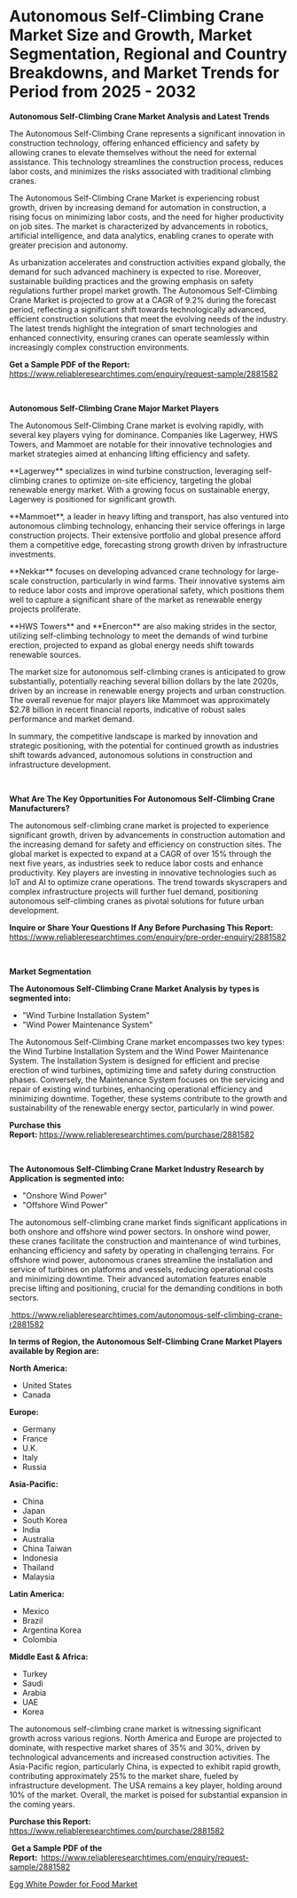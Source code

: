 <p><h1>Autonomous Self-Climbing Crane Market Size and Growth, Market Segmentation, Regional and Country Breakdowns, and Market Trends for Period from 2025 -  2032</h1></p><p><strong>Autonomous Self-Climbing Crane Market Analysis and Latest Trends</strong></p>
<p><p>The Autonomous Self-Climbing Crane represents a significant innovation in construction technology, offering enhanced efficiency and safety by allowing cranes to elevate themselves without the need for external assistance. This technology streamlines the construction process, reduces labor costs, and minimizes the risks associated with traditional climbing cranes.</p><p>The Autonomous Self-Climbing Crane Market is experiencing robust growth, driven by increasing demand for automation in construction, a rising focus on minimizing labor costs, and the need for higher productivity on job sites. The market is characterized by advancements in robotics, artificial intelligence, and data analytics, enabling cranes to operate with greater precision and autonomy.</p><p>As urbanization accelerates and construction activities expand globally, the demand for such advanced machinery is expected to rise. Moreover, sustainable building practices and the growing emphasis on safety regulations further propel market growth. The Autonomous Self-Climbing Crane Market is projected to grow at a CAGR of 9.2% during the forecast period, reflecting a significant shift towards technologically advanced, efficient construction solutions that meet the evolving needs of the industry. The latest trends highlight the integration of smart technologies and enhanced connectivity, ensuring cranes can operate seamlessly within increasingly complex construction environments.</p></p>
<p><strong>Get a Sample PDF of the Report:&nbsp;</strong> <a href="https://www.reliableresearchtimes.com/enquiry/request-sample/2881582?utm_campaign=3011&utm_medium=2&utm_source=Github&utm_content=ia&utm_term=12032025&utm_id=autonomous-self-climbing-crane">https://www.reliableresearchtimes.com/enquiry/request-sample/2881582</a></p>
<p>&nbsp;</p>
<p><strong>Autonomous Self-Climbing Crane Major Market Players</strong></p>
<p><p>The Autonomous Self-Climbing Crane market is evolving rapidly, with several key players vying for dominance. Companies like Lagerwey, HWS Towers, and Mammoet are notable for their innovative technologies and market strategies aimed at enhancing lifting efficiency and safety.</p><p>**Lagerwey** specializes in wind turbine construction, leveraging self-climbing cranes to optimize on-site efficiency, targeting the global renewable energy market. With a growing focus on sustainable energy, Lagerwey is positioned for significant growth.</p><p>**Mammoet**, a leader in heavy lifting and transport, has also ventured into autonomous climbing technology, enhancing their service offerings in large construction projects. Their extensive portfolio and global presence afford them a competitive edge, forecasting strong growth driven by infrastructure investments.</p><p>**Nekkar** focuses on developing advanced crane technology for large-scale construction, particularly in wind farms. Their innovative systems aim to reduce labor costs and improve operational safety, which positions them well to capture a significant share of the market as renewable energy projects proliferate.</p><p>**HWS Towers** and **Enercon** are also making strides in the sector, utilizing self-climbing technology to meet the demands of wind turbine erection, projected to expand as global energy needs shift towards renewable sources. </p><p>The market size for autonomous self-climbing cranes is anticipated to grow substantially, potentially reaching several billion dollars by the late 2020s, driven by an increase in renewable energy projects and urban construction. The overall revenue for major players like Mammoet was approximately $2.78 billion in recent financial reports, indicative of robust sales performance and market demand.</p><p>In summary, the competitive landscape is marked by innovation and strategic positioning, with the potential for continued growth as industries shift towards advanced, autonomous solutions in construction and infrastructure development.</p></p>
<p>&nbsp;</p>
<p><strong>What Are The Key Opportunities For Autonomous Self-Climbing Crane Manufacturers?</strong></p>
<p><p>The autonomous self-climbing crane market is projected to experience significant growth, driven by advancements in construction automation and the increasing demand for safety and efficiency on construction sites. The global market is expected to expand at a CAGR of over 15% through the next five years, as industries seek to reduce labor costs and enhance productivity. Key players are investing in innovative technologies such as IoT and AI to optimize crane operations. The trend towards skyscrapers and complex infrastructure projects will further fuel demand, positioning autonomous self-climbing cranes as pivotal solutions for future urban development.</p></p>
<p><strong>Inquire or Share Your Questions If Any Before Purchasing This Report:</strong> <a href="https://www.reliableresearchtimes.com/enquiry/pre-order-enquiry/2881582?utm_campaign=3011&utm_medium=2&utm_source=Github&utm_content=ia&utm_term=12032025&utm_id=autonomous-self-climbing-crane">https://www.reliableresearchtimes.com/enquiry/pre-order-enquiry/2881582</a></p>
<p>&nbsp;</p>
<p><strong>Market Segmentation</strong></p>
<p><strong>The Autonomous Self-Climbing Crane Market Analysis by types is segmented into:</strong></p>
<p><ul><li>"Wind Turbine Installation System"</li><li>"Wind Power Maintenance System"</li></ul></p>
<p><p>The Autonomous Self-Climbing Crane market encompasses two key types: the Wind Turbine Installation System and the Wind Power Maintenance System. The Installation System is designed for efficient and precise erection of wind turbines, optimizing time and safety during construction phases. Conversely, the Maintenance System focuses on the servicing and repair of existing wind turbines, enhancing operational efficiency and minimizing downtime. Together, these systems contribute to the growth and sustainability of the renewable energy sector, particularly in wind power.</p></p>
<p><strong>Purchase this Report:&nbsp;</strong><a href="https://www.reliableresearchtimes.com/purchase/2881582?utm_campaign=3011&utm_medium=2&utm_source=Github&utm_content=ia&utm_term=12032025&utm_id=autonomous-self-climbing-crane">https://www.reliableresearchtimes.com/purchase/2881582</a></p>
<p>&nbsp;</p>
<p><strong>The Autonomous Self-Climbing Crane Market Industry Research by Application is segmented into:</strong></p>
<p><ul><li>"Onshore Wind Power"</li><li>"Offshore Wind Power"</li></ul></p>
<p><p>The autonomous self-climbing crane market finds significant applications in both onshore and offshore wind power sectors. In onshore wind power, these cranes facilitate the construction and maintenance of wind turbines, enhancing efficiency and safety by operating in challenging terrains. For offshore wind power, autonomous cranes streamline the installation and service of turbines on platforms and vessels, reducing operational costs and minimizing downtime. Their advanced automation features enable precise lifting and positioning, crucial for the demanding conditions in both sectors.</p></p>
<p><a href="https://www.reliableresearchtimes.com/autonomous-self-climbing-crane-r2881582?utm_campaign=3011&utm_medium=2&utm_source=Github&utm_content=ia&utm_term=12032025&utm_id=autonomous-self-climbing-crane">&nbsp;https://www.reliableresearchtimes.com/autonomous-self-climbing-crane-r2881582</a></p>
<p><strong>In terms of Region, the Autonomous Self-Climbing Crane Market Players available by Region are:</strong></p>
<p>
    <p> <strong> North America: </strong>
        <ul>
            <li>United States</li>
            <li>Canada</li>
        </ul>
        </p> 
    <p> <strong> Europe: </strong>
        <ul>
            <li>Germany</li>
            <li>France</li>
            <li>U.K.</li>
            <li>Italy</li>
            <li>Russia</li>
        </ul>
        </p> 
    <p> <strong> Asia-Pacific: </strong>
        <ul>
            <li>China</li>
            <li>Japan</li>
            <li>South Korea</li>
            <li>India</li>
            <li>Australia</li>
            <li>China Taiwan</li>
            <li>Indonesia</li>
            <li>Thailand</li>
            <li>Malaysia</li>
        </ul>
        </p> 
    <p> <strong> Latin America: </strong>
        <ul>
            <li>Mexico</li>
            <li>Brazil</li>
            <li>Argentina Korea</li>
            <li>Colombia</li>
        </ul>
        </p> 
    <p> <strong> Middle East & Africa: </strong>
        <ul>
            <li>Turkey</li>
            <li>Saudi</li>
            <li>Arabia</li>
            <li>UAE</li>
            <li>Korea</li>
        </ul>
    </p>
    </p>
<p><p>The autonomous self-climbing crane market is witnessing significant growth across various regions. North America and Europe are projected to dominate, with respective market shares of 35% and 30%, driven by technological advancements and increased construction activities. The Asia-Pacific region, particularly China, is expected to exhibit rapid growth, contributing approximately 25% to the market share, fueled by infrastructure development. The USA remains a key player, holding around 10% of the market. Overall, the market is poised for substantial expansion in the coming years.</p></p>
<p><strong>Purchase this Report: </strong><a href="https://www.reliableresearchtimes.com/purchase/2881582?utm_campaign=3011&utm_medium=2&utm_source=Github&utm_content=ia&utm_term=12032025&utm_id=autonomous-self-climbing-crane">https://www.reliableresearchtimes.com/purchase/2881582</a></p>
<p>&nbsp;<strong>Get a Sample PDF of the Report:&nbsp;&nbsp;</strong><a href="https://www.reliableresearchtimes.com/enquiry/request-sample/2881582?utm_campaign=3011&utm_medium=2&utm_source=Github&utm_content=ia&utm_term=12032025&utm_id=autonomous-self-climbing-crane">https://www.reliableresearchtimes.com/enquiry/request-sample/2881582</a></p>
<p><strong></strong></p>
<p><p><a href="https://github.com/watzondechao/Market-Research-Report-List-1/blob/main/egg-white-powder-for-food-market.md?utm_campaign=3011&utm_medium=2&utm_source=Github&utm_content=ia&utm_term=12032025&utm_id=autonomous-self-climbing-crane">Egg White Powder for Food Market</a></p></p>
